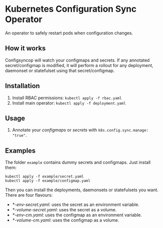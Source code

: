 # Kubernetes Configuration Sync Operator

An operator to safely restart pods when configuration changes.

## How it works

Configsyncop will watch your configmaps and secrets.
If any annotated secret/configmap is modified, it will perform a rollout for any
deployment, daemonset or statefulset using that secret/configmap.

## Installation

1. Install RBAC permissions: `kubectl apply -f rbac.yaml`
1. Install main operator: `kubectl apply -f deployment.yaml`

## Usage

1. Annotate your *configmaps* or *secrets* with `k8s.config.sync.manage: "true"`.


## Examples

The folder `example` contains dummy secrets and configmaps. Just install them:

```
kubectl apply -f example/secret.yaml
kubectl apply -f example/configmap.yaml
```

Then you can install the deployments, daemonsets or statefulsets you want. There
are four flavours:
- _*-env-secret.yaml_: uses the secret as an environment variable.
- _*-volume-secret.yaml_: uses the secret as a volume.
- _*-env-cm.yaml_: uses the configmap as an environment variable.
- _*-volume-cm.yaml_: uses the configmap as a volume.


